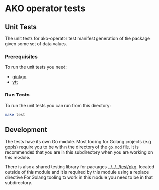# AKO operator tests

## Unit Tests

The unit tests for ako-operator test manifest generation of the package given some set
of data values.

### Prerequisites

To run the unit tests you need:

* [ginkgo](https://onsi.github.io/ginkgo/)
* [ytt](https://carvel.dev/ytt/)

### Run Tests

To run the unit tests you can run from this directory:

```bash
make test
```

## Development

The tests have its own Go module. Most tooling for Golang projects (e.g gopls)
require you to be within the directory of the `go.mod` file. It is recommended
that you are in this subdirectory when you are working on this module.

There is also a shared testing library for packages
[../../../test/pkg](../../../test/pkg), located outside of this module and it is
required by this module using a replace directive For Golang tooling to work in
this module you need to be in that subdirectory.
